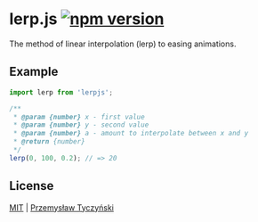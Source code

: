 # lerp.js [![npm version](https://badge.fury.io/js/lerpjs.svg)](https://badge.fury.io/js/lerpjs)

The method of linear interpolation (lerp) to easing animations.

## Example

```javascript
import lerp from 'lerpjs';

/**
 * @param {number} x - first value
 * @param {number} y - second value
 * @param {number} a - amount to interpolate between x and y
 * @return {number}
 */
lerp(0, 100, 0.2); // => 20
```

## License

[MIT](LICENSE) | [Przemysław Tyczyński](https://tyczynski.pl)
